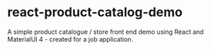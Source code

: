 # react-product-catalog-demo

A simple product catalogue / store front end demo using React and MaterialUI 4 - created for a job application.
